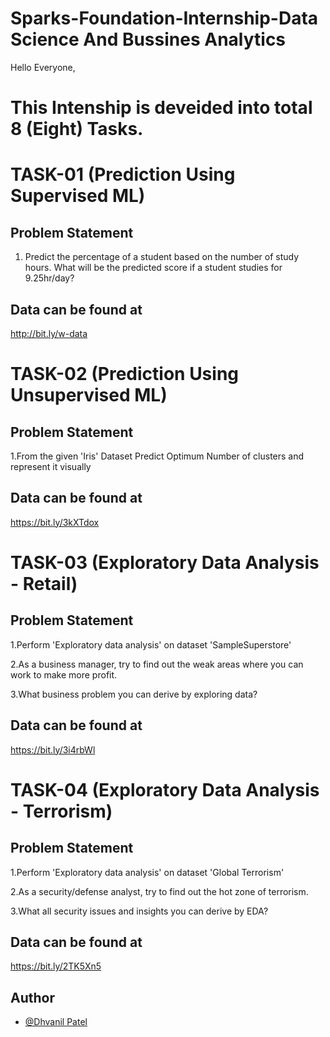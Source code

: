 # Sparks-Foundation-Internship-Data Science And Bussines Analytics
Hello Everyone,

# This Intenship is deveided into total 8 (Eight) Tasks.

# TASK-01 (Prediction Using Supervised ML)
## Problem Statement
1. Predict the percentage of a student based on the number of study hours. What will be the predicted score if a student studies for 9.25hr/day?

## Data can be found at
http://bit.ly/w-data

# TASK-02 (Prediction Using Unsupervised ML)
## Problem Statement
1.From the given 'Iris' Dataset  Predict Optimum Number of clusters and represent it visually

## Data can be found at
https://bit.ly/3kXTdox

# TASK-03 (Exploratory Data Analysis - Retail)
## Problem Statement
1.Perform 'Exploratory data analysis' on dataset 'SampleSuperstore'

2.As a business manager, try to find out the weak areas where you can work to make more profit.

3.What business problem you can derive by exploring data?

## Data can be found at
https://bit.ly/3i4rbWl

# TASK-04 (Exploratory Data Analysis - Terrorism)
## Problem Statement
1.Perform 'Exploratory data analysis' on dataset 'Global Terrorism'

2.As a security/defense analyst, try to find out the hot zone of terrorism.

3.What all security issues and insights you can derive by EDA?

## Data can be found at
https://bit.ly/2TK5Xn5

## Author
- [@Dhvanil Patel](https://github.com/DhvanilPatel2301)
